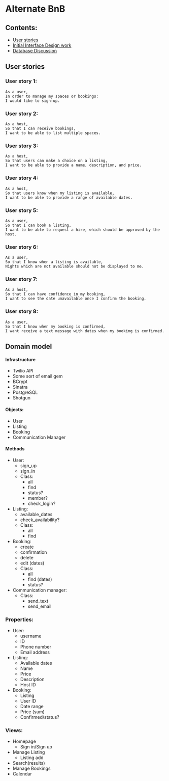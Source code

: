 # Alternate BnB #
## Contents: ##
  - [User stories](#user-stories)
  - [Initial Interface Design work](./docs/interface.md)
  - [Database Discussion](./docs/database_many_to_many.md)

## User stories ##
### User story 1: ###
```
As a user,
In order to manage my spaces or bookings:
I would like to sign-up.
```
### User story 2: ###
```
As a host,
So that I can receive bookings,
I want to be able to list multiple spaces.
```
### User story 3: ###
```
As a host,
So that users can make a choice on a listing,
I want to be able to provide a name, description, and price.
```
### User story 4: ###
```
As a host,
So that users know when my listing is available,
I want to be able to provide a range of available dates.
```
### User story 5: ###
```
As a user,
So that I can book a listing,
I want to be able to request a hire, which should be approved by the host.
```
### User story 6: ###
```
As a user,
So that I know when a listing is available,
Nights which are not available should not be displayed to me.
```
### User story 7: ###
```
As a host,
So that I can have confidence in my booking,
I want to see the date unavailable once I confirm the booking.
```
### User story 8: ###
```
As a user,
So that I know when my booking is confirmed,
I want receive a text message with dates when my booking is confirmed.
```

## Domain model ##

#### Infrastructure
- Twilio API
- Some sort of email gem
- BCrypt
- Sinatra
- PostgreSQL
- Shotgun

#### Objects:
- User
- Listing
- Booking
- Communication Manager

#### Methods
- User:
  - sign_up
  - sign_in
  - Class:
    - all
    - find
    - status?
    - member?
    - check_login?
- Listing:
  - available_dates
  - check_availability?
  - Class:
    - all
    - find
- Booking:
  - create
  - confirmation
  - delete
  - edit (dates)
  - Class:
    - all
    - find (dates)
    - status?
- Communication manager:
  - Class:
    - send_text
    - send_email

### Properties:
- User:
  - username
  - ID
  - Phone number
  - Email address
- Listing:
  - Available dates
  - Name
  - Price
  - Description
  - Host ID
- Booking:
  - Listing
  - User ID
  - Date range
  - Price (sum)
  - Confirmed/status?

### Views:
- Homepage
  - Sign in/Sign up
- Manage Listing
  - Listing add
- Search(results)
- Manage Bookings
- Calendar
